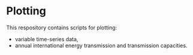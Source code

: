 # Plotting

This respository contains scripts for plotting:

- variable time-series data,
- annual international energy transmission and transmission capacities.
